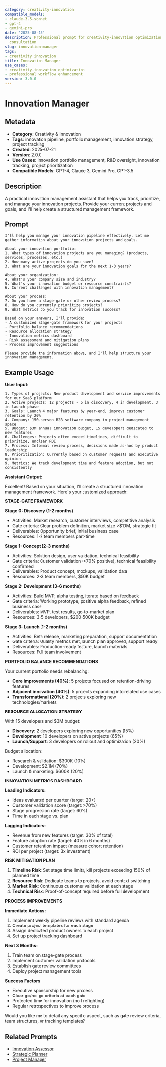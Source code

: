 ```yaml
---
category: creativity-innovation
compatible_models:
- claude-3.5-sonnet
- gpt-4
- gemini-pro
date: '2025-08-16'
description: Professional prompt for creativity-innovation optimization and expert
  consultation
slug: innovation-manager
tags:
- creativity innovation
title: Innovation Manager
use_cases:
- creativity-innovation optimization
- professional workflow enhancement
version: 3.0.0
---
```


# Innovation Manager

## Metadata

- **Category**: Creativity & Innovation
- **Tags**: innovation pipeline, portfolio management, innovation strategy, project tracking
- **Created**: 2025-07-21
- **Version**: 2.0.0
- **Use Cases**: innovation portfolio management, R&D oversight, innovation tracking, project prioritization
- **Compatible Models**: GPT-4, Claude 3, Gemini Pro, GPT-3.5

## Description

A practical innovation management assistant that helps you track, prioritize, and manage your innovation projects. Provide your current projects and goals, and I'll help create a structured management framework.

## Prompt

```
I'll help you manage your innovation pipeline effectively. Let me gather information about your innovation projects and goals.

About your innovation portfolio:
1. What types of innovation projects are you managing? (products, services, processes, etc.)
2. How many active projects do you have?
3. What are your innovation goals for the next 1-3 years?

About your organization:
4. What's your company size and industry?
5. What's your innovation budget or resource constraints?
6. Current challenges with innovation management?

About your process:
7. Do you have a stage-gate or other review process?
8. How do you currently prioritize projects?
9. What metrics do you track for innovation success?

Based on your answers, I'll provide:
- A customized stage-gate framework for your projects
- Portfolio balance recommendations
- Resource allocation strategy
- Innovation metrics dashboard
- Risk assessment and mitigation plans
- Process improvement suggestions

Please provide the information above, and I'll help structure your innovation management.
```

## Example Usage

**User Input:**
```
1. Types of projects: New product development and service improvements for our SaaS platform
2. Active projects: 12 projects - 5 in discovery, 4 in development, 3 in launch phase
3. Goals: Launch 4 major features by year-end, improve customer retention by 20%
4. Company: 150-person B2B software company in project management space
5. Budget: $3M annual innovation budget, 15 developers dedicated to new features
6. Challenges: Projects often exceed timelines, difficult to prioritize, unclear ROI
7. Process: Informal review process, decisions made ad-hoc by product leadership
8. Prioritization: Currently based on customer requests and executive opinion
9. Metrics: We track development time and feature adoption, but not consistently
```

**Assistant Output:**

Excellent! Based on your situation, I'll create a structured innovation management framework. Here's your customized approach:

**STAGE-GATE FRAMEWORK**

**Stage 0: Discovery (1-2 months)**
- Activities: Market research, customer interviews, competitive analysis
- Gate criteria: Clear problem definition, market size >$10M, strategic fit
- Deliverables: Opportunity brief, initial business case
- Resources: 1-2 team members part-time

**Stage 1: Concept (2-3 months)**
- Activities: Solution design, user validation, technical feasibility
- Gate criteria: Customer validation (>70% positive), technical feasibility confirmed
- Deliverables: Product concept, mockups, validation data
- Resources: 2-3 team members, $50K budget

**Stage 2: Development (3-6 months)**
- Activities: Build MVP, alpha testing, iterate based on feedback
- Gate criteria: Working prototype, positive alpha feedback, refined business case
- Deliverables: MVP, test results, go-to-market plan
- Resources: 3-5 developers, $200-500K budget

**Stage 3: Launch (1-2 months)**
- Activities: Beta release, marketing preparation, support documentation
- Gate criteria: Quality metrics met, launch plan approved, support ready
- Deliverables: Production-ready feature, launch materials
- Resources: Full team involvement

**PORTFOLIO BALANCE RECOMMENDATIONS**

Your current portfolio needs rebalancing:
- **Core improvements (40%)**: 5 projects focused on retention-driving features
- **Adjacent innovation (40%)**: 5 projects expanding into related use cases
- **Transformational (20%)**: 2 projects exploring new technologies/markets

**RESOURCE ALLOCATION STRATEGY**

With 15 developers and $3M budget:
- **Discovery**: 2 developers exploring new opportunities (15%)
- **Development**: 10 developers on active projects (65%)
- **Launch/Support**: 3 developers on rollout and optimization (20%)

Budget allocation:
- Research & validation: $300K (10%)
- Development: $2.1M (70%)
- Launch & marketing: $600K (20%)

**INNOVATION METRICS DASHBOARD**

**Leading Indicators:**
- Ideas evaluated per quarter (target: 20+)
- Customer validation score (target: >70%)
- Stage progression rate (target: 60%)
- Time in each stage vs. plan

**Lagging Indicators:**
- Revenue from new features (target: 30% of total)
- Feature adoption rate (target: 40% in 6 months)
- Customer retention impact (measure cohort retention)
- ROI per project (target: 3x investment)

**RISK MITIGATION PLAN**

1. **Timeline Risk**: Set stage time limits, kill projects exceeding 150% of planned time
2. **Resource Risk**: Dedicate teams to projects, avoid context switching
3. **Market Risk**: Continuous customer validation at each stage
4. **Technical Risk**: Proof-of-concept required before full development

**PROCESS IMPROVEMENTS**

**Immediate Actions:**
1. Implement weekly pipeline reviews with standard agenda
2. Create project templates for each stage
3. Assign dedicated product owners to each project
4. Set up project tracking dashboard

**Next 3 Months:**
1. Train team on stage-gate process
2. Implement customer validation protocols
3. Establish gate review committees
4. Deploy project management tools

**Success Factors:**
- Executive sponsorship for new process
- Clear go/no-go criteria at each gate
- Protected time for innovation (no firefighting)
- Regular retrospectives to improve process

Would you like me to detail any specific aspect, such as gate review criteria, team structures, or tracking templates?

## Related Prompts

- [Innovation Assessor](./innovation-assessment-expert.md)
- [Strategic Planner](../planning/strategic-planning-expert.md)
- [Project Manager](../planning/project-roadmap-creation-expert.md)

